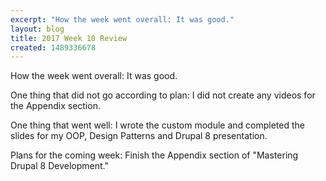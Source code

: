 ```yaml
---
excerpt: "How the week went overall: It was good."
layout: blog
title: 2017 Week 10 Review
created: 1489336678
---
```

<p>How the week went overall: It was good.</p><p>One thing that did not go according to plan: I did not create any videos for the Appendix section.</p><p>One thing that went well: I wrote the custom module and completed the slides for my OOP, Design Patterns and Drupal 8 presentation.</p><p>Plans for the coming week: Finish the Appendix section of "Mastering Drupal 8 Development."</p>
